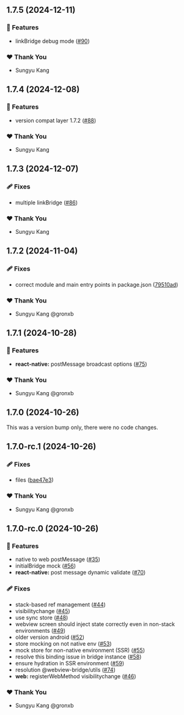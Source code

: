 ## 1.7.5 (2024-12-11)

### 🚀 Features

- linkBridge debug mode ([#90](https://github.com/gronxb/webview-bridge/pull/90))

### ❤️  Thank You

- Sungyu Kang

## 1.7.4 (2024-12-08)

### 🚀 Features

- version compat layer 1.7.2 ([#88](https://github.com/gronxb/webview-bridge/pull/88))

### ❤️  Thank You

- Sungyu Kang

## 1.7.3 (2024-12-07)

### 🩹 Fixes

- multiple linkBridge ([#86](https://github.com/gronxb/webview-bridge/pull/86))

### ❤️  Thank You

- Sungyu Kang

## 1.7.2 (2024-11-04)

### 🩹 Fixes

- correct module and main entry points in package.json ([79510ad](https://github.com/gronxb/webview-bridge/commit/79510ad))

### ❤️  Thank You

- Sungyu Kang @gronxb

## 1.7.1 (2024-10-28)

### 🚀 Features

- **react-native:** postMessage broadcast options ([#75](https://github.com/gronxb/webview-bridge/pull/75))

### ❤️  Thank You

- Sungyu Kang @gronxb

## 1.7.0 (2024-10-26)

This was a version bump only, there were no code changes.

## 1.7.0-rc.1 (2024-10-26)

### 🩹 Fixes

- files ([bae47e3](https://github.com/gronxb/webview-bridge/commit/bae47e3))

### ❤️  Thank You

- Sungyu Kang @gronxb

## 1.7.0-rc.0 (2024-10-26)

### 🚀 Features

- native to web postMessage ([#35](https://github.com/gronxb/webview-bridge/pull/35))
- initialBridge mock ([#56](https://github.com/gronxb/webview-bridge/pull/56))
- **react-native:** post message dynamic validate ([#70](https://github.com/gronxb/webview-bridge/pull/70))

### 🩹 Fixes

- stack-based ref management ([#44](https://github.com/gronxb/webview-bridge/pull/44))
- visibilitychange ([#45](https://github.com/gronxb/webview-bridge/pull/45))
- use sync store ([#48](https://github.com/gronxb/webview-bridge/pull/48))
- webview screen should inject state correctly even in non-stack environments ([#49](https://github.com/gronxb/webview-bridge/pull/49))
- older version android ([#52](https://github.com/gronxb/webview-bridge/pull/52))
- store mocking on not native env ([#53](https://github.com/gronxb/webview-bridge/pull/53))
- mock store for non-native environment (SSR) ([#55](https://github.com/gronxb/webview-bridge/pull/55))
- resolve this binding issue in bridge instance ([#58](https://github.com/gronxb/webview-bridge/pull/58))
- ensure hydration in SSR environment ([#59](https://github.com/gronxb/webview-bridge/pull/59))
- resolution @webview-bridge/utils ([#74](https://github.com/gronxb/webview-bridge/pull/74))
- **web:** registerWebMethod visibilitychange ([#46](https://github.com/gronxb/webview-bridge/pull/46))

### ❤️  Thank You

- Sungyu Kang @gronxb